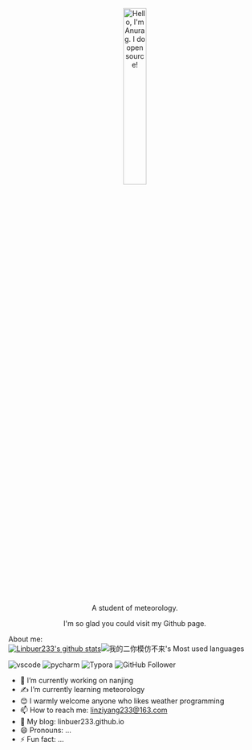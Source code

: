 <p align="center"><img width="30%" alt="Hello, I'm Anurag. I do open source!" src="https://gitee.com/linziyang233/imgs/raw/master/img/gitreadme.png" /></p>
<p align="center">A student of meteorology.</p>
<p align="center">I'm so glad you could visit my Github page.</p>


About me: <br>
[![Linbuer233's github stats](https://github-readme-stats.vercel.app/api?username=linbuer233)](https://github.com/anuraghazra/github-readme-stats)![我的二你模仿不来's Most used languages](https://github-readme-stats.vercel.app/api/top-langs/?username=linbuer233&layout=compact&hide_border=true&langs_count=10)

![vscode](https://img.shields.io/badge/%E7%BC%96%E7%A8%8B%E5%B7%A5%E5%85%B7-VS%20code-blue)
![pycharm](https://img.shields.io/badge/%E7%BC%96%E7%A8%8B%E5%B7%A5%E5%85%B7-Pycharm-green)
![Typora](https://img.shields.io/badge/%E5%86%99%E4%BD%9C%E5%B7%A5%E5%85%B7-Typora-lightgrey)
![GitHub Follower](https://img.shields.io/badge/dynamic/json?color=black&label=GitHub%20Followers&query=%24.data.totalSubs&url=https%3A%2F%2Fapi.spencerwoo.com%2Fsubstats%2F%3Fsource%3Dgithub%26queryKey%3Dlinbuer233)

- 🏫 I’m currently working on nanjing
- ✍️ I’m currently learning meteorology
- 😊 I warmly welcome anyone who likes weather programming 
- 📫 How to reach me: linziyang233@163.com
- 📰 My blog: linbuer233.github.io
- 😄 Pronouns: ...
- ⚡ Fun fact: ...
<br>





<!--
**linbuer233/linbuer233** is a ✨ _special_ ✨ repository because its `README.md` (this file) appears on your GitHub profile.

Here are some ideas to get you started:

- 🔭 I’m currently working on ...
- 🌱 I’m currently learning ...
- 👯 I’m looking to collaborate on ...
- 🤔 I’m looking for help with ...
- 💬 Ask me about ...
- 📫 How to reach me: ...
- 😄 Pronouns: ...
- ⚡ Fun fact: ...
-->
